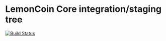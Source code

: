 LemonCoin Core integration/staging tree
=====================================
[![Build Status](https://travis-ci.org/lemoncoin-project/lemoncoin.svg?branch=1.0)](https://travis-ci.org/lemoncoin-project/lemoncoin)

